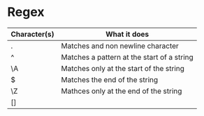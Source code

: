 # Regex

|   Character(s) | What it does  |
|---|---|
| .  | Matches and non newline character  |
|  ^ | Matches a pattern at the start of a string  |
|  \A | Matches only at the start of the string  |
| $ | Matches the end of the string |
| \Z | Mathces only at the end of the string |
| [] |  |
